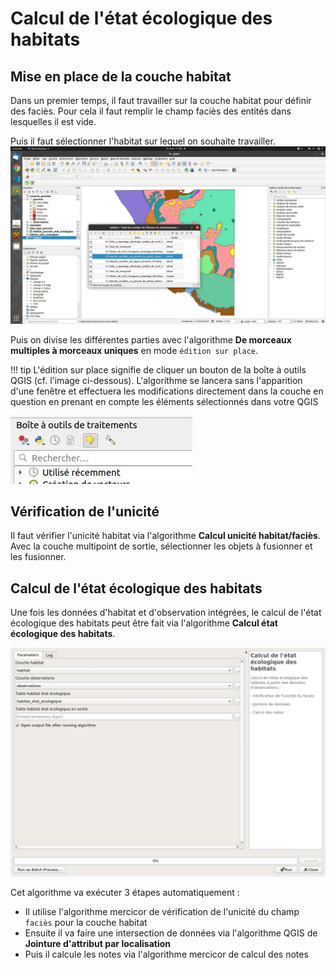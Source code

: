 # Calcul de l'état écologique des habitats

## Mise en place de la couche habitat

Dans un premier temps, il faut travailler sur la couche habitat pour définir des faciès. Pour cela il faut
remplir le champ faciès des entités dans lesquelles il est vide.

Puis il faut sélectionner l'habitat sur lequel on souhaite travailler.
![select_entity](media/mercicor-select_entity.jpg)

Puis on divise les différentes parties avec l'algorithme **De morceaux multiples à morceaux uniques** en mode
`édition sur place`.

!!! tip
    L'édition sur place signifie de cliquer un bouton de la boîte à outils QGIS (cf. l'image ci-dessous). L'algorithme
    se lancera sans l'apparition d'une fenêtre et effectuera les modifications directement dans la couche 
    en question en prenant en compte les éléments sélectionnés dans votre QGIS

![edit_in_place](media/mercicor-edit_in_place.jpg)

<!--
utilisation des outils de découpe split features.
Enfin il faut modifier les faciès des nouvelles entités.
-->

## Vérification de l'unicité

Il faut vérifier l'unicité habitat via l'algorithme **Calcul unicité habitat/faciès**. Avec la couche
multipoint de sortie, sélectionner les objets à fusionner et les fusionner.

## Calcul de l'état écologique des habitats

Une fois les données d'habitat et d'observation intégrées, le calcul de l'état écologique des habitats peut être fait via
l'algorithme **Calcul état écologique des habitats**.

![algo_hab_etat_ecolo](../processing/mercicor-calcul_habitat_etat_ecologique.jpg) 

Cet algorithme va exécuter 3 étapes automatiquement :

* Il utilise l'algorithme mercicor de vérification de l'unicité du champ `faciès` pour la couche habitat
* Ensuite il va faire une intersection de données via l'algorithme QGIS de **Jointure d'attribut par localisation**
* Puis il calcule les notes via l'algorithme mercicor de calcul des notes
